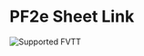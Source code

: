 # PF2e Sheet Link

![Supported FVTT](https://img.shields.io/endpoint?url=https%3A%2F%2Ffoundryshields.com%2Fversion%3Fstyle%3Dfor-the-badge%26url%3Dhttps%3A%2F%2Fgithub.com%2Feryon%2Fhero-shmero-points%2Fraw%2Fmain%2Fmodule.json)

